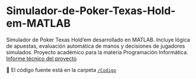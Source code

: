 # Simulador-de-Poker-Texas-Hold-em-MATLAB
Simulador de Poker Texas Hold’em desarrollado en MATLAB. Incluye lógica de apuestas, evaluación automática de manos y decisiones de jugadores simulados. Proyecto académico para la materia Programación Informática.
[Informe técnico del proyecto](./InformePokerTexas.pdf)

📁 El código fuente está en la carpeta [`/Codigo`](./codigo)




